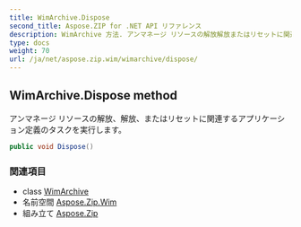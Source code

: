 ```yaml
---
title: WimArchive.Dispose
second_title: Aspose.ZIP for .NET API リファレンス
description: WimArchive 方法. アンマネージ リソースの解放解放またはリセットに関連するアプリケーション定義のタスクを実行します
type: docs
weight: 70
url: /ja/net/aspose.zip.wim/wimarchive/dispose/
---
```

## WimArchive.Dispose method

アンマネージ リソースの解放、解放、またはリセットに関連するアプリケーション定義のタスクを実行します。

```csharp
public void Dispose()
```

### 関連項目

* class [WimArchive](../)
* 名前空間 [Aspose.Zip.Wim](../../wimarchive/)
* 組み立て [Aspose.Zip](../../../)


